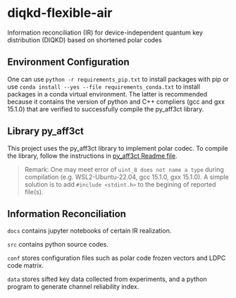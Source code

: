 # diqkd-flexible-air

Information reconciliation (IR) for device-independent quantum key distribution (DIQKD) based on shortened polar codes

## Environment Configuration

One can use `python -r requirements_pip.txt` to install packages with pip or use `conda install --yes --file requirements_conda.txt` to install packages in a conda virtual environment. The latter is recommended because it contains the version of python and C++ compliers (gcc and gxx 15.1.0) that are verified to successfully compile the py_aff3ct library.

## Library py_aff3ct

This project uses the py_aff3ct library to implement polar codec. To compile the library, follow the instructions in [py_aff3ct Readme file](https://github.com/Shen-Cao/py_aff3ct/blob/master/README.md).

> Remark: One may meet error of `uint_8 does not name a type` during compilation (e.g. WSL2-Ubuntu-22.04, gcc 15.1.0, gxx 15.1.0). A simple solution is to add `#include <stdint.h>` to the begining of reported file(s).

## Information Reconciliation

`docs` contains jupyter notebooks of certain IR realization.

`src` contains python source codes.

`conf` stores configuration files such as polar code frozen vectors and LDPC code matrix.

`data` stores sifted key data collected from experiments, and a python program to generate channel reliability index.
